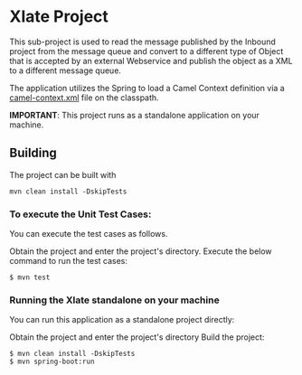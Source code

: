 # Xlate Project

This sub-project is used to read the message published by the Inbound project from the message queue and convert to a different type of Object that is accepted by an external Webservice and publish the object as a XML to a different message queue.

The application utilizes the Spring to load a Camel Context definition via a [camel-context.xml](src/main/resources/spring/camel-context.xml) file on the classpath.

**IMPORTANT**: This project runs as a standalone application on your machine. 

## Building

The project can be built with

    mvn clean install -DskipTests

### To execute the Unit Test Cases:

You can execute the test cases as follows.

Obtain the project and enter the project's directory.
Execute the below command to run the test cases:

```
$ mvn test
```



### Running the Xlate standalone on your machine

You can run this application as a standalone project directly:

Obtain the project and enter the project's directory
Build the project:

```
$ mvn clean install -DskipTests
$ mvn spring-boot:run 
```
